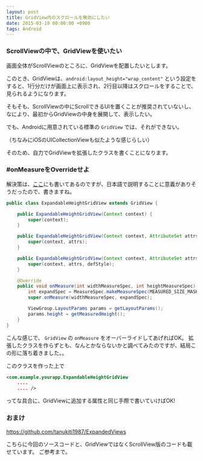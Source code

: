 ```yaml
---
layout: post
title: GridView内のスクロールを無効にしたい
date: 2015-03-19 00:00:00 +0900
tags: Android
---
```


### ScrollViewの中で、GridViewを使いたい

画面全体がScrollViewのところに、GridViewを配置したいとします。

このとき、GridViewは、`android:layout_height="wrap_content"` という設定をすると、1行分だけが画面上に表示され、2行目以降はスクロールをすることで、見られるようになります。

そもそも、ScrollViewの中にScrollできるUIを置くことが推奨されていないし、なにより、最初からGridViewの中身を展開して、表示したい。

でも、Androidに用意されている標準の `GridView` では、それができない。

（ちなみにiOSのUICollectionViewも似たような感じらしい）

そのため、自力でGridViewを拡張したクラスを書くことになります。

### #onMeasureをOverrideせよ

解決策は、[ここ](http://stackoverflow.com/questions/8481844/gridview-height-gets-cut)にも書いてあるのですが、日本語で説明することに意義がありそうだったので、書きますね。


```ExpandalbeHeightGridView.java
public class ExpandableHeightGridView extends GridView {

    public ExpandableHeightGridView(Context context) {
        super(context);
    }

    public ExpandableHeightGridView(Context context, AttributeSet attrs) {
        super(context, attrs);
    }

    public ExpandableHeightGridView(Context context, AttributeSet attrs, int defStyle) {
        super(context, attrs, defStyle);
    }

    @Override
    public void onMeasure(int widthMeasureSpec, int heightMeasureSpec) {
        int expandSpec = MeasureSpec.makeMeasureSpec(MEASURED_SIZE_MASK, MeasureSpec.AT_MOST);
        super.onMeasure(widthMeasureSpec, expandSpec);

        ViewGroup.LayoutParams params = getLayoutParams();
        params.height = getMeasuredHeight();
    }
}
```

こんな感じで、 `GridView` の `onMeasure` をオーバーライドしてあげればOK。
拡張したクラスを作らずとも、なんとかならないかと調べてみたのですが、結局この形に落ち着きました。。

このクラスを作った上で

```sample.xml
<com.example.yourapp.ExpandableHeightGridView
    ....
    .... />
```

ってな具合に、GridViewに追加する属性と同じ手際で書いていけばOK!

### おまけ

https://github.com/tanukiti1987/ExpandedViews

こちらに今回のソースコードと、GridViewではなくScrollView版のコードも載せています。
ご参考まで。
